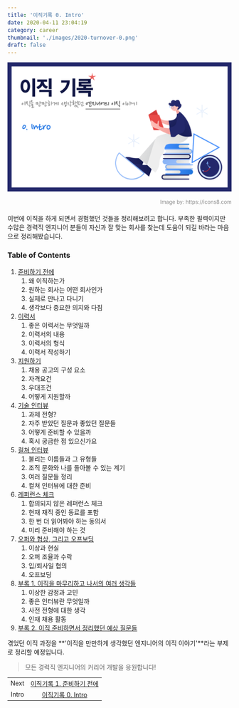 ```yaml
---
title: '이직기록 0. Intro'
date: 2020-04-11 23:04:19
category: career
thumbnail: './images/2020-turnover-0.png'
draft: false
---
```


![2020-turnover-0](./images/2020-turnover-0.png)

<div style="opacity: 0.5" align="right">
    <sup>Image by: <a>https://icons8.com</a></sup>
</div>

이번에 이직을 하게 되면서 경험했던 것들을 정리해보려고 합니다. 부족한 필력이지만 수많은 경력직 엔지니어 분들이 자신과 잘 맞는 회사를 찾는데 도움이 되길 바라는 마음으로 정리해봤습니다.

### Table of Contents

1. [준비하기 전에](https://jbee.io/career/2020-turnover-1/)
   1. 왜 이직하는가
   2. 원하는 회사는 어떤 회사인가
   3. 실제로 만나고 다니기
   4. 생각보다 중요한 의지와 다짐
2. [이력서](https://jbee.io/career/2020-turnover-2/)
   1. 좋은 이력서는 무엇일까
   2. 이력서의 내용
   3. 이력서의 형식
   4. 이력서 작성하기
3. [지원하기](https://jbee.io/career/2020-turnover-3/)
   1. 채용 공고의 구성 요소
   2. 자격요건
   3. 우대조건
   4. 어떻게 지원할까
4. [기술 인터뷰](https://jbee.io/career/2020-turnover-4/)
   1. 과제 전형?
   2. 자주 받았던 질문과 좋았던 질문들
   3. 어떻게 준비할 수 있을까
   4. 혹시 궁금한 점 있으신가요
5. [컬쳐 인터뷰](https://jbee.io/career/2020-turnover-5/)
   1. 불리는 이름들과 그 유형들
   2. 조직 문화와 나를 돌아볼 수 있는 계기
   3. 여러 질문들 정리
   4. 컬쳐 인터뷰에 대한 준비
6. [레퍼런스 체크](https://jbee.io/career/2020-turnover-6/)
   1. 합의되지 않은 레퍼런스 체크
   2. 현재 재직 중인 동료를 포함
   3. 한 번 더 읽어봐야 하는 동의서
   4. 미리 준비해야 하는 것
7. [오퍼와 협상, 그리고 오프보딩](https://jbee.io/career/2020-turnover-7/)
   1. 이상과 현실
   2. 오퍼 조율과 수락
   3. 입/퇴사일 협의
   4. 오프보딩
8. [부록 1. 이직을 마무리하고 나서의 여러 생각들](https://jbee.io/career/2020-turnover-8/)
   1. 이상한 감정과 고민
   2. 좋은 인터뷰란 무엇일까
   3. 사전 전형에 대한 생각
   4. 인재 채용 활동
9. [부록 2. 이직 준비하면서 정리했던 예상 질문들](https://github.com/JaeYeopHan/tip-archive/issues/79)

겪었던 이직 과정을 **'이직을 만만하게 생각했던 엔지니어의 이직 이야기'**라는 부제로 정리할 예정입니다.

> 모든 경력직 엔지니어의 커리어 개발을 응원합니다!

|       |                                                                      |
| :---: | :------------------------------------------------------------------: |
| Next  | [이직기록 1. 준비하기 전에](https://jbee.io/career/2020-turnover-1/) |
| Intro |     [이직기록 0. Intro](https://jbee.io/career/2020-turnover-0/)     |
